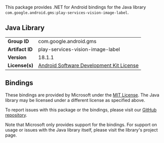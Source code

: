 This package provides .NET for Android bindings for the Java library `com.google.android.gms:play-services-vision-image-label`.

## Java Library

| | |
|-|-|
| **Group ID** | com.google.android.gms |
| **Artifact ID** | play-services-vision-image-label |
| **Version** | 18.1.1 |
| **License(s)** | [Android Software Development Kit License](https://developer.android.com/studio/terms.html) |

## Bindings

These bindings are provided by Microsoft under the [MIT License](https://opensource.org/licenses/MIT). The Java
library may be licensed under a different license as specified above.

To report issues with this package or the bindings, please visit our [GitHub repository](https://aka.ms/android-libraries).

Note that Microsoft only provides support for the bindings. For support on
usage or issues with the Java library itself, please visit the library's project page.
